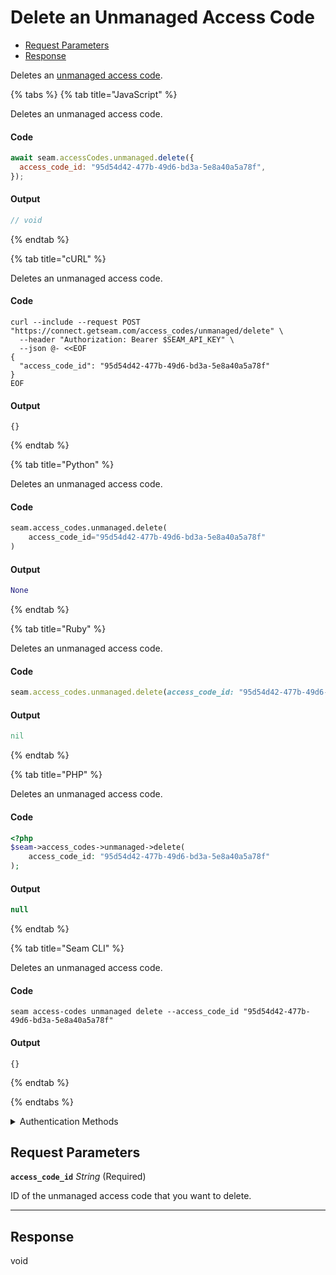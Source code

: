 # Delete an Unmanaged Access Code

- [Request Parameters](#request-parameters)
- [Response](#response)

Deletes an [unmanaged access code](https://docs.seam.co/latest/capability-guides/smart-locks/access-codes/migrating-existing-access-codes).


{% tabs %}
{% tab title="JavaScript" %}

Deletes an unmanaged access code.

#### Code

```javascript
await seam.accessCodes.unmanaged.delete({
  access_code_id: "95d54d42-477b-49d6-bd3a-5e8a40a5a78f",
});
```

#### Output

```javascript
// void
```
{% endtab %}

{% tab title="cURL" %}

Deletes an unmanaged access code.

#### Code

```curl
curl --include --request POST "https://connect.getseam.com/access_codes/unmanaged/delete" \
  --header "Authorization: Bearer $SEAM_API_KEY" \
  --json @- <<EOF
{
  "access_code_id": "95d54d42-477b-49d6-bd3a-5e8a40a5a78f"
}
EOF
```

#### Output

```curl
{}
```
{% endtab %}

{% tab title="Python" %}

Deletes an unmanaged access code.

#### Code

```python
seam.access_codes.unmanaged.delete(
    access_code_id="95d54d42-477b-49d6-bd3a-5e8a40a5a78f"
)
```

#### Output

```python
None
```
{% endtab %}

{% tab title="Ruby" %}

Deletes an unmanaged access code.

#### Code

```ruby
seam.access_codes.unmanaged.delete(access_code_id: "95d54d42-477b-49d6-bd3a-5e8a40a5a78f")
```

#### Output

```ruby
nil
```
{% endtab %}

{% tab title="PHP" %}

Deletes an unmanaged access code.

#### Code

```php
<?php
$seam->access_codes->unmanaged->delete(
    access_code_id: "95d54d42-477b-49d6-bd3a-5e8a40a5a78f"
);
```

#### Output

```php
null
```
{% endtab %}

{% tab title="Seam CLI" %}

Deletes an unmanaged access code.

#### Code

```seam_cli
seam access-codes unmanaged delete --access_code_id "95d54d42-477b-49d6-bd3a-5e8a40a5a78f"
```

#### Output

```seam_cli
{}
```
{% endtab %}

{% endtabs %}


<details>

<summary>Authentication Methods</summary>

- API key
- Client session token
- Personal access token
  <br>Must also include the `seam-workspace` header in the request.

To learn more, see [Authentication](https://docs.seam.co/latest/api/authentication).
</details>

## Request Parameters

**`access_code_id`** *String* (Required)

ID of the unmanaged access code that you want to delete.

---


## Response

void
